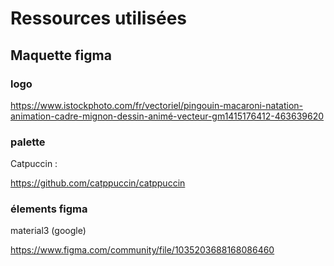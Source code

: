 # Ressources utilisées

## Maquette figma

### logo

<https://www.istockphoto.com/fr/vectoriel/pingouin-macaroni-natation-animation-cadre-mignon-dessin-animé-vecteur-gm1415176412-463639620>

### palette

Catpuccin :

<https://github.com/catppuccin/catppuccin>

### élements figma

material3 (google)

<https://www.figma.com/community/file/1035203688168086460>

